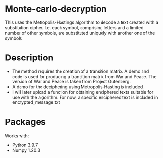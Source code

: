 # Monte-carlo-decryption
This uses the Metropolis-Hastings algorithm to decode a text created with a substitution cipher. I.e. each symbol, comprising letters and a limited number of other symbols, are substituted uniquely with another one of the symbols

# Description 
- The method requires the creation of a transition matrix. A demo and code is used for producing a transition matrix from War and Peace. The version of War and Peace is taken from Project Gutenberg. 
- A demo for the deciphering using Metropolis-Hasting is included.
- I will later upload a function for obtaining enciphered texts suitable for use with the algorithm. For now, a specific enciphered text is included in encrypted_message.txt

# Packages
Works with:
- Python 3.9.7
- Numpy 1.20.3
